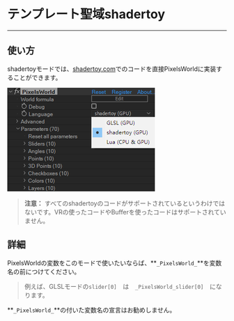 # テンプレート聖域shadertoy
---
## 使い方

shadertoyモードでは、[shadertoy.com](https://shadertoy.com)でのコードを直接PixelsWorldに実装することができます。

![shadertoyMode](shadertoyMode.png)

> **注意：** すべてのshadertoyのコードがサポートされているというわけではないです。VRの使ったコードやBufferを使ったコードはサポートされていません。

## 詳細

PixelsWorldの変数をこのモードで使いたいならば、**`_PixelsWorld_`**を変数名の前につけてください。


> 例えば、GLSLモードの`slider[0]`　は　`_PixelsWorld_slider[0]`　になります。


**`_PixelsWorld_`**の付いた変数名の宣言はお勧めしません。